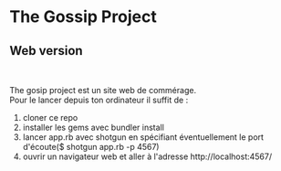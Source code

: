 <h1>The Gossip Project</h1>
<h2>Web version</h2>
<br />
<p>The gosip project est un site web de commérage.<br />
Pour le lancer depuis ton ordinateur il suffit de :</p>
<ol><li>cloner ce repo</li>
<li>installer les gems avec bundler install</li>
<li>lancer app.rb avec shotgun en spécifiant éventuellement le port d'écoute($ shotgun app.rb -p 4567)</li>
<li>ouvrir un navigateur web et aller à l'adresse http://localhost:4567/</li></ol>

